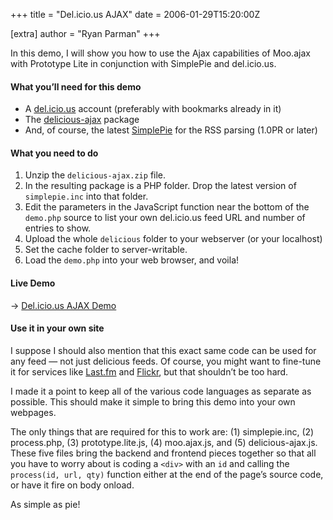 +++
title = "Del.icio.us AJAX"
date = 2006-01-29T15:20:00Z

[extra]
author = "Ryan Parman"
+++

<div class="chunk">

In this demo, I will show you how to use the Ajax capabilities of Moo.ajax with Prototype Lite in conjunction with SimplePie and del.icio.us.

</div>

<div class="chunk">

#### What you’ll need for this demo

- A [del.icio.us](http://del.icio.us) account (preferably with bookmarks already in it)
- The [delicious-ajax](/downloads/delicious-ajax.zip) package
- And, of course, the latest [SimplePie](http://www.simplepie.org/downloads/) for the RSS parsing (1.0PR or later)

</div>

<div class="chunk">

#### What you need to do

1.  Unzip the `delicious-ajax.zip` file.
2.  In the resulting package is a PHP folder. Drop the latest version of `simplepie.inc` into that folder.
3.  Edit the parameters in the JavaScript function near the bottom of the `demo.php` source to list your own del.icio.us feed URL and number of entries to show.
4.  Upload the whole `delicious` folder to your webserver (or your localhost)
5.  Set the cache folder to server-writable.
6.  Load the `demo.php` into your web browser, and voila!

</div>

<div class="chunk">

#### Live Demo

→ [Del.icio.us AJAX Demo](/demo/demos/delicious-ajax/)

</div>

#### Use it in your own site

I suppose I should also mention that this exact same code can be used for any feed — not just delicious feeds. Of course, you might want to fine-tune it for services like [Last.fm](http://www.last.fm) and [Flickr](http://www.flickr.com), but that shouldn’t be too hard.

I made it a point to keep all of the various code languages as separate as possible. This should make it simple to bring this demo into your own webpages.

The only things that are required for this to work are: (1) simplepie.inc, (2) process.php, (3) prototype.lite.js, (4) moo.ajax.js, and (5) delicious-ajax.js. These five files bring the backend and frontend pieces together so that all you have to worry about is coding a `<div>` with an `id` and calling the `process(id, url, qty)` function either at the end of the page’s source code, or have it fire on body onload.

As simple as pie!
